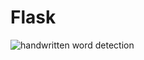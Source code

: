 # Flask
![handwritten word detection](https://github.com/Bbek10/Handwriting-Detection/assets/68500885/ba21741d-a349-4045-bcee-0f51c9edcf26)
